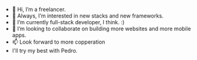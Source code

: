 - 👋 Hi, I’m a freelancer.
- 👀 Always, I’m interested in new stacks and new frameworks.
- 🌱 I’m currently full-stack developer, I think. :)
- 💞️ I’m looking to collaborate on building more websites and more mobile apps.
- 📫 Look forward to more copperation
- I'll try my best with Pedro.

<!---
s-webdev/s-webdev is a ✨ special ✨ repository because its `README.md` (this file) appears on your GitHub profile.
You can click the Preview link to take a look at your changes.
--->
